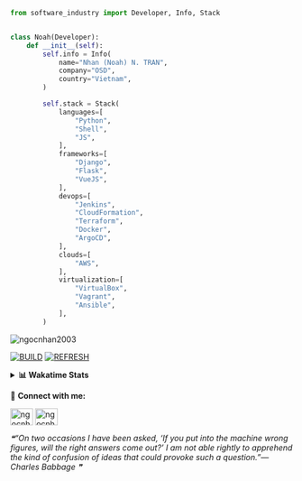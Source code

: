 ```python
from software_industry import Developer, Info, Stack


class Noah(Developer):
    def __init__(self):
        self.info = Info(
            name="Nhan (Noah) N. TRAN",
            company="OSD",
            country="Vietnam",
        )

        self.stack = Stack(
            languages=[
                "Python",
                "Shell",
                "JS",
            ],
            frameworks=[
                "Django",
                "Flask",
                "VueJS",
            ],
            devops=[
                "Jenkins",
                "CloudFormation",
                "Terraform",
                "Docker",
                "ArgoCD",
            ],
            clouds=[
                "AWS",
            ],
            virtualization=[
                "VirtualBox",
                "Vagrant",
                "Ansible",
            ],
        )
```
<img src="https://komarev.com/ghpvc/?username=ngocnhan2003&label=Profile%20views&color=0e75b6&style=flat" alt="ngocnhan2003" /> 

[![BUILD](https://github.com/ngocnhan2003/ngocnhan2003/actions/workflows/001_build.yml/badge.svg)](https://github.com/ngocnhan2003/ngocnhan2003/actions/workflows/001_build.yml)
[![REFRESH](https://github.com/ngocnhan2003/ngocnhan2003/actions/workflows/002_refresh.yml/badge.svg)](https://github.com/ngocnhan2003/ngocnhan2003/actions/workflows/002_refresh.yml)

<details> 
  <summary><b>📊 Wakatime Stats</b></summary>
  <br>
  
<!--START_SECTION:waka-->
![Code Time](http://img.shields.io/badge/Code%20Time-587%20hrs%2027%20mins-blue)

**I'm an Early 🐤** 

```text
🌞 Morning    41 commits     ████░░░░░░░░░░░░░░░░░░░░░   19.43% 
🌆 Daytime    66 commits     ███████░░░░░░░░░░░░░░░░░░   31.28% 
🌃 Evening    38 commits     ████░░░░░░░░░░░░░░░░░░░░░   18.01% 
🌙 Night      66 commits     ███████░░░░░░░░░░░░░░░░░░   31.28%

```
📅 **I'm Most Productive on Sunday** 

```text
Monday       55 commits     ██████░░░░░░░░░░░░░░░░░░░   26.07% 
Tuesday      28 commits     ███░░░░░░░░░░░░░░░░░░░░░░   13.27% 
Wednesday    22 commits     ██░░░░░░░░░░░░░░░░░░░░░░░   10.43% 
Thursday     5 commits      ░░░░░░░░░░░░░░░░░░░░░░░░░   2.37% 
Friday       4 commits      ░░░░░░░░░░░░░░░░░░░░░░░░░   1.9% 
Saturday     12 commits     █░░░░░░░░░░░░░░░░░░░░░░░░   5.69% 
Sunday       85 commits     ██████████░░░░░░░░░░░░░░░   40.28%

```


📊 **This Week I Spent My Time On** 

```text
⌚︎ Time Zone: Asia/Ho_Chi_Minh

💬 Programming Languages: 
Go                       16 hrs 21 mins      █████████████████████░░░░   84.65% 
YAML                     53 mins             █░░░░░░░░░░░░░░░░░░░░░░░░   4.62% 
SQL                      52 mins             █░░░░░░░░░░░░░░░░░░░░░░░░   4.56% 
PHP                      26 mins             ░░░░░░░░░░░░░░░░░░░░░░░░░   2.27% 
Other                    23 mins             ░░░░░░░░░░░░░░░░░░░░░░░░░   2.04%

🔥 Editors: 
GoLand                   17 hrs 28 mins      ██████████████████████░░░   90.46% 
VS Code                  1 hr 50 mins        ██░░░░░░░░░░░░░░░░░░░░░░░   9.54%

💻 Operating System: 
Linux                    19 hrs 19 mins      █████████████████████████   100.0%

```

**I Mostly Code in Python** 

```text
Python                   14 repos            ███████████░░░░░░░░░░░░░░   43.75% 
JavaScript               6 repos             ████░░░░░░░░░░░░░░░░░░░░░   18.75% 
TypeScript               2 repos             █░░░░░░░░░░░░░░░░░░░░░░░░   6.25% 
Kotlin                   2 repos             █░░░░░░░░░░░░░░░░░░░░░░░░   6.25% 
Vue                      2 repos             █░░░░░░░░░░░░░░░░░░░░░░░░   6.25%

```



 Last Updated on 17/10/2022 06:59:19 UTC+7
<!--END_SECTION:waka-->
</details>

🔗 **Connect with me:**

<a href="https://linkedin.com/in/ngocnhan2003" target="blank"><img align="center" src="https://raw.githubusercontent.com/rahuldkjain/github-profile-readme-generator/master/src/images/icons/Social/linked-in-alt.svg" alt="ngocnhan2003" height="30" width="40" /></a>
<a href="https://instagram.com/ngocnhan2003" target="blank"><img align="center" src="https://raw.githubusercontent.com/rahuldkjain/github-profile-readme-generator/master/src/images/icons/Social/instagram.svg" alt="ngocnhan2003" height="30" width="40" /></a>


<!--STARTS_HERE_QUOTE_README-->
<i>❝“On two occasions I have been asked, ‘If you put into the machine wrong figures, will the right answers come out?’  I am not able rightly to apprehend the kind of confusion of ideas that could provoke such a question.”— Charles Babbage   ❞</i>
<!--ENDS_HERE_QUOTE_README-->
